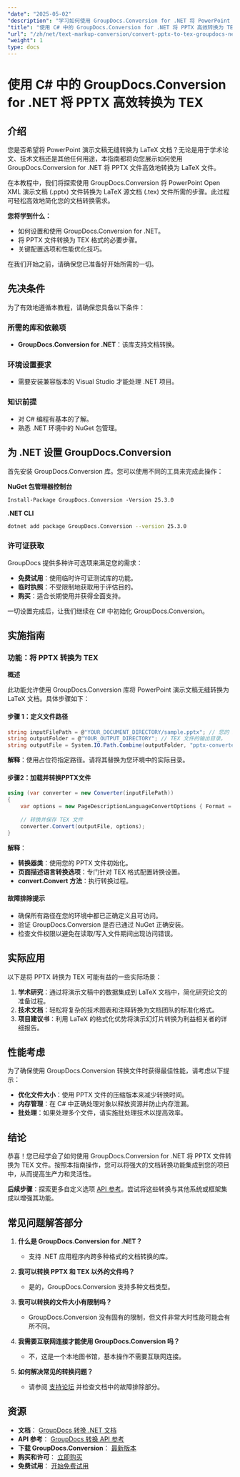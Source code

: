 ```yaml
---
"date": "2025-05-02"
"description": "学习如何使用 GroupDocs.Conversion for .NET 将 PowerPoint 演示文稿 (PPTX) 高效转换为 LaTeX 文档 (TEX)。本指南提供分步说明和最佳实践。"
"title": "使用 C# 中的 GroupDocs.Conversion for .NET 将 PPTX 高效转换为 TEX"
"url": "/zh/net/text-markup-conversion/convert-pptx-to-tex-groupdocs-net/"
"weight": 1
type: docs
---
```

# 使用 C# 中的 GroupDocs.Conversion for .NET 将 PPTX 高效转换为 TEX

## 介绍

您是否希望将 PowerPoint 演示文稿无缝转换为 LaTeX 文档？无论是用于学术论文、技术文档还是其他任何用途，本指南都将向您展示如何使用 GroupDocs.Conversion for .NET 将 PPTX 文件高效地转换为 LaTeX 文件。

在本教程中，我们将探索使用 GroupDocs.Conversion 将 PowerPoint Open XML 演示文稿 (.pptx) 文件转换为 LaTeX 源文档 (.tex) 文件所需的步骤。此过程可轻松高效地简化您的文档转换需求。

**您将学到什么：**
- 如何设置和使用 GroupDocs.Conversion for .NET。
- 将 PPTX 文件转换为 TEX 格式的必要步骤。
- 关键配置选项和性能优化技巧。

在我们开始之前，请确保您已准备好开始所需的一切。

## 先决条件

为了有效地遵循本教程，请确保您具备以下条件：

### 所需的库和依赖项
- **GroupDocs.Conversion for .NET**：该库支持文档转换。

### 环境设置要求
- 需要安装兼容版本的 Visual Studio 才能处理 .NET 项目。

### 知识前提
- 对 C# 编程有基本的了解。
- 熟悉 .NET 环境中的 NuGet 包管理。

## 为 .NET 设置 GroupDocs.Conversion

首先安装 GroupDocs.Conversion 库。您可以使用不同的工具来完成此操作：

**NuGet 包管理器控制台**
```shell
Install-Package GroupDocs.Conversion -Version 25.3.0
```

**.NET CLI**
```bash
dotnet add package GroupDocs.Conversion --version 25.3.0
```

### 许可证获取

GroupDocs 提供多种许可选项来满足您的需求：
- **免费试用**：使用临时许可证测试库的功能。
- **临时执照**：不受限制地获取用于评估目的。
- **购买**：适合长期使用并获得全面支持。

一切设置完成后，让我们继续在 C# 中初始化 GroupDocs.Conversion。

## 实施指南

### 功能：将 PPTX 转换为 TEX

**概述**

此功能允许使用 GroupDocs.Conversion 库将 PowerPoint 演示文稿无缝转换为 LaTeX 文档。具体步骤如下：

#### 步骤 1：定义文件路径
```csharp
string inputFilePath = @"YOUR_DOCUMENT_DIRECTORY/sample.pptx"; // 您的 PPTX 文件的路径。
string outputFolder = @"YOUR_OUTPUT_DIRECTORY"; // TEX 文件的输出目录。
string outputFile = System.IO.Path.Combine(outputFolder, "pptx-converted-to.tex"); // 输出 TEX 文件的完整路径。
```

**解释**：使用占位符指定路径。请将其替换为您环境中的实际目录。

#### 步骤2：加载并转换PPTX文件
```csharp
using (var converter = new Converter(inputFilePath))
{
    var options = new PageDescriptionLanguageConvertOptions { Format = GroupDocs.Conversion.FileTypes.PageDescriptionLanguageFileType.Tex };
    
    // 转换并保存 TEX 文件
    converter.Convert(outputFile, options);
}
```

**解释**： 
- **转换器类**：使用您的 PPTX 文件初始化。
- **页面描述语言转换选项**：专门针对 TEX 格式配置转换设置。
- **convert.Convert 方法**：执行转换过程。

#### 故障排除提示

- 确保所有路径在您的环境中都已正确定义且可访问。
- 验证 GroupDocs.Conversion 是否已通过 NuGet 正确安装。
- 检查文件权限以避免在读取/写入文件期间出现访问错误。

## 实际应用

以下是将 PPTX 转换为 TEX 可能有益的一些实际场景：

1. **学术研究**：通过将演示文稿中的数据集成到 LaTeX 文档中，简化研究论文的准备过程。
2. **技术文档**：轻松将复杂的技术图表和注释转换为文档团队的标准化格式。
3. **项目建议书**：利用 LaTeX 的格式化优势将演示幻灯片转换为利益相关者的详细报告。

## 性能考虑

为了确保使用 GroupDocs.Conversion 转换文件时获得最佳性能，请考虑以下提示：

- **优化文件大小**：使用 PPTX 文件的压缩版本来减少转换时间。
- **内存管理**：在 C# 中正确处理对象以释放资源并防止内存泄漏。
- **批处理**：如果处理多个文件，请实施批处理技术以提高效率。

## 结论

恭喜！您已经学会了如何使用 GroupDocs.Conversion for .NET 将 PPTX 文件转换为 TEX 文件。按照本指南操作，您可以将强大的文档转换功能集成到您的项目中，从而提高生产力和灵活性。

**后续步骤**：探索更多自定义选项 [API 参考](https://reference.groupdocs.com/conversion/net/)。尝试将这些转换与其他系统或框架集成以增强其功能。

## 常见问题解答部分

1. **什么是 GroupDocs.Conversion for .NET？**
   - 支持 .NET 应用程序内跨多种格式的文档转换的库。

2. **我可以转换 PPTX 和 TEX 以外的文件吗？**
   - 是的，GroupDocs.Conversion 支持多种文档类型。

3. **我可以转换的文件大小有限制吗？**
   - GroupDocs.Conversion 没有固有的限制，但文件非常大时性能可能会有所不同。

4. **我需要互联网连接才能使用 GroupDocs.Conversion 吗？**
   - 不，这是一个本地图书馆，基本操作不需要互联网连接。

5. **如何解决常见的转换问题？**
   - 请参阅 [支持论坛](https://forum.groupdocs.com/c/conversion/10) 并检查文档中的故障排除部分。

## 资源

- **文档**： [GroupDocs 转换 .NET 文档](https://docs.groupdocs.com/conversion/net/)
- **API 参考**： [GroupDocs 转换 API 参考](https://reference.groupdocs.com/conversion/net/)
- **下载 GroupDocs.Conversion**： [最新版本](https://releases.groupdocs.com/conversion/net/)
- **购买和许可**： [立即购买](https://purchase.groupdocs.com/buy)
- **免费试用**： [开始免费试用](https://releases.groupdocs.com/conversion/net/)